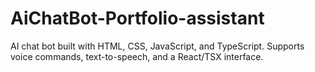 # AiChatBot-Portfolio-assistant
AI chat bot built with HTML, CSS, JavaScript, and TypeScript. Supports voice commands, text-to-speech, and a React/TSX interface.
